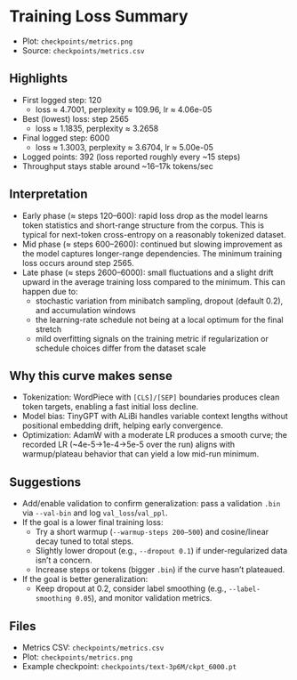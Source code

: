 # Training Loss Summary

- Plot: `checkpoints/metrics.png`
- Source: `checkpoints/metrics.csv`

## Highlights
- First logged step: 120
  - loss ≈ 4.7001, perplexity ≈ 109.96, lr ≈ 4.06e-05
- Best (lowest) loss: step 2565
  - loss ≈ 1.1835, perplexity ≈ 3.2658
- Final logged step: 6000
  - loss ≈ 1.3003, perplexity ≈ 3.6704, lr ≈ 5.00e-05
- Logged points: 392 (loss reported roughly every ~15 steps)
- Throughput stays stable around ~16–17k tokens/sec

## Interpretation
- Early phase (≈ steps 120–600): rapid loss drop as the model learns token statistics and short-range structure from the corpus. This is typical for next-token cross-entropy on a reasonably tokenized dataset.
- Mid phase (≈ steps 600–2600): continued but slowing improvement as the model captures longer-range dependencies. The minimum training loss occurs around step 2565.
- Late phase (≈ steps 2600–6000): small fluctuations and a slight drift upward in the average training loss compared to the minimum. This can happen due to:
  - stochastic variation from minibatch sampling, dropout (default 0.2), and accumulation windows
  - the learning-rate schedule not being at a local optimum for the final stretch
  - mild overfitting signals on the training metric if regularization or schedule choices differ from the dataset scale

## Why this curve makes sense
- Tokenization: WordPiece with `[CLS]/[SEP]` boundaries produces clean token targets, enabling a fast initial loss decline.
- Model bias: TinyGPT with ALiBi handles variable context lengths without positional embedding drift, helping early convergence.
- Optimization: AdamW with a moderate LR produces a smooth curve; the recorded LR (~4e-5→1e-4→5e-5 over the run) aligns with warmup/plateau behavior that can yield a low mid-run minimum.

## Suggestions
- Add/enable validation to confirm generalization: pass a validation `.bin` via `--val-bin` and log `val_loss`/`val_ppl`.
- If the goal is a lower final training loss:
  - Try a short warmup (`--warmup-steps 200–500`) and cosine/linear decay tuned to total steps.
  - Slightly lower dropout (e.g., `--dropout 0.1`) if under-regularized data isn’t a concern.
  - Increase steps or tokens (bigger `.bin`) if the curve hasn’t plateaued.
- If the goal is better generalization:
  - Keep dropout at 0.2, consider label smoothing (e.g., `--label-smoothing 0.05`), and monitor validation metrics.

## Files
- Metrics CSV: `checkpoints/metrics.csv`
- Plot: `checkpoints/metrics.png`
- Example checkpoint: `checkpoints/text-3p6M/ckpt_6000.pt`
